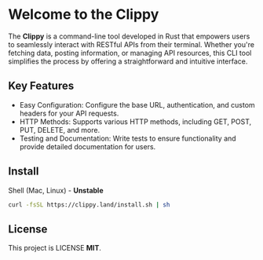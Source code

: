 # Welcome to the Clippy

The **Clippy** is a command-line tool developed in Rust that empowers users to seamlessly interact with RESTful APIs from their terminal. Whether you're fetching data, posting information, or managing API resources, this CLI tool simplifies the process by offering a straightforward and intuitive interface.


## Key Features

- Easy Configuration: Configure the base URL, authentication, and custom headers for your API requests.
- HTTP Methods: Supports various HTTP methods, including GET, POST, PUT, DELETE, and more.
- Testing and Documentation: Write tests to ensure functionality and provide detailed documentation for users.

## Install
Shell (Mac, Linux) - **Unstable**

```sh
curl -fsSL https://clippy.land/install.sh | sh
```

## License

This project is LICENSE **MIT**.

